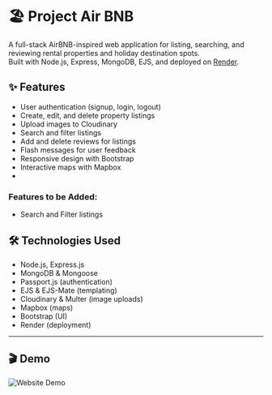 # 🏖️ Project Air BNB

A full-stack AirBNB-inspired web application for listing, searching, and reviewing rental properties and holiday destination spots.  
Built with Node.js, Express, MongoDB, EJS, and deployed on [Render](https://airbnb-wiu9.onrender.com/listings).


## ✨ Features

- User authentication (signup, login, logout)
- Create, edit, and delete property listings
- Upload images to Cloudinary
- Search and filter listings
- Add and delete reviews for listings
- Flash messages for user feedback
- Responsive design with Bootstrap
- Interactive maps with Mapbox
- 
### Features to be Added:
- Search and Filter listings

## 🛠️ Technologies Used

- Node.js, Express.js
- MongoDB & Mongoose
- Passport.js (authentication)
- EJS & EJS-Mate (templating)
- Cloudinary & Multer (image uploads)
- Mapbox (maps)
- Bootstrap (UI)
- Render (deployment)

---
## 🎬 Demo

![Website Demo](demo2.gif)
<!-- Replace the above path with the actual path or URL to your GIF demo -->

